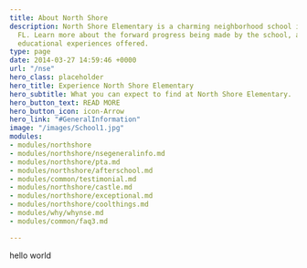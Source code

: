 ```yaml
---
title: About North Shore
description: North Shore Elementary is a charming neighborhood school in St. Petersburg,
  FL. Learn more about the forward progress being made by the school, and the current
  educational experiences offered.
type: page
date: 2014-03-27 14:59:46 +0000
url: "/nse"
hero_class: placeholder
hero_title: Experience North Shore Elementary
hero_subtitle: What you can expect to find at North Shore Elementary.
hero_button_text: READ MORE
hero_button_icon: icon-Arrow
hero_link: "#GeneralInformation"
image: "/images/School1.jpg"
modules:
- modules/northshore
- modules/northshore/nsegeneralinfo.md
- modules/northshore/pta.md
- modules/northshore/afterschool.md
- modules/common/testimonial.md
- modules/northshore/castle.md
- modules/northshore/exceptional.md
- modules/northshore/coolthings.md
- modules/why/whynse.md
- modules/common/faq3.md

---
```

hello world